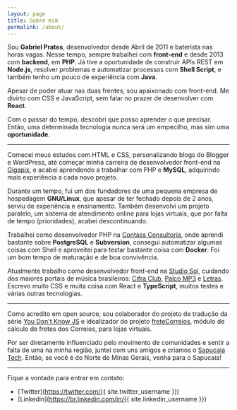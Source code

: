 ```yaml
---
layout: page
title: Sobre mim
permalink: /about/
---
```


Sou **Gabriel Prates**, desenvolvedor desde Abril de 2011 e baterista nas horas vagas. Nesse tempo, sempre trabalhei com **front-end** e desde 2013 com **backend**, em **PHP**. Já tive a oportunidade de construir APIs REST em **Node.js**, resolver problemas e automatizar processos com **Shell Script**, e também tenho um pouco de experiência com **Java**.

Apesar de poder atuar nas duas frentes, sou apaixonado com front-end. Me divirto com CSS e JavaScript, sem falar no prazer de desenvolver com **React**.

Com o passar do tempo, descobri que posso aprender o que precisar. Então, uma determinada tecnologia nunca será um empecilho, mas sim uma **oportunidade**.

---

Comecei meus estudos com HTML e CSS, personalizando blogs do Blogger e WordPress, até começar minha carreira de desenvolvedor front-end na [Gigapix](http://gigapix.com.br), e acabei aprendendo a trabalhar com PHP e **MySQL**, adquirindo mais experiência a cada novo projeto.

Durante um tempo, fui um dos fundadores de uma pequena empresa de hospedagem **GNU/Linux**, que apesar de ter fechado depois de 2 anos, serviu de experiência e ensinamento. Também desenvolvi um projeto paralelo, um sistema de atendimento online para lojas virtuais, que por falta de tempo (prioridades), acabei descontinuando.

Trabalhei como desenvolvedor PHP na [Contass Consultoria](http://contassconsultoria.com.br/), onde aprendi bastante sobre **PostgreSQL** e **Subversion**, consegui automatizar algumas coisas com Shell e aproveitei para testar bastante coisa com **Docker**. Foi um bom tempo de maturação e de boa convivência.

Atualmente trabalho como desenvolvedor front-end na [Studio Sol](https://www.studiosol.com.br/), cuidando dos maiores portais de música brasileiros: [Cifra Club](https://www.cifraclub.com.br/), [Palco MP3](https://www.palcomp3.com/) e [Letras](https://www.letras.mus.br/). Escrevo muito CSS e muita coisa com React e **TypeScript**, muitos testes e várias outras tecnologias.

---

Como acredito em open source, sou colaborador do projeto de tradução da série [You Don't Know JS](https://github.com/cezaraugusto/You-Dont-Know-JS) e idealizador do projeto [freteCorreios](https://github.com/gigapix/freteCorreios), módulo de cálculo de fretes dos Correios, para lojas virtuais.

Por ser diretamente influenciado pelo movimento de comunidades e sentir a falta de uma na minha região, juntei com uns amigos e criamos o [Sapucaia Tech](http://sapucaia.tech). Então, se você é do Norte de Minas Gerais, venha para o Sapucaia!

---

Fique a vontade para entrar em contato:

 * [Twitter](https://twitter.com/{{ site.twitter_username }})
 * [Linkedin](https://br.linkedin.com/in/{{ site.linkedin_username }})

